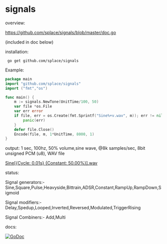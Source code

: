 # signals

overview:

https://github.com/splace/signals/blob/master/doc.go	

(included in doc below)

installation:

     go get github.com/splace/signals   

Example:
```go
package main
import "github.com/splace/signals"
import ("fmt","os")

func main() {
	m := signals.NewTone(UnitTime/100, 50)
	var file *os.File
	var err error
	if file, err = os.Create(fmt.Sprintf("Sine%+v.wav", m)); err != nil {
		panic(err)
	}
	defer file.Close()
	Encode(file, m, 1*UnitTime, 8000, 1)
}
```
output: 1 sec, 100hz, 50% volume,sine wave, @8k samples/sec, 8bit unsigned PCM (u8), WAV file 

[Sine[{Cycle:     0.01s} {Constant:    50.00%}].wav](https://github.com/splace/signals/blob/master/Sine%5B%7BCycle:%20%20%20%20%200.01s%7D%20%7BConstant:%20%20%20%2050.00%25%7D%5D.wav)

status:

Signal generators:- Sine,Square,Pulse,Heavyside,Bittrain,ADSR,Constant,RampUp,RampDown,Sigmoid

Signal modifiers:- Delay,Spedup,Looped,Inverted,Reversed,Modulated,TriggerRising

Signal Combiners:- Add,Multi

docs: 
     
[![GoDoc](https://godoc.org/github.com/splace/signals?status.svg)](https://godoc.org/github.com/splace/signals)

